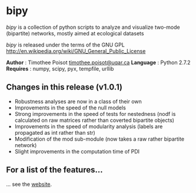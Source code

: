 # bipy

*bipy* is a collection of python scripts to analyze and visualize two-mode (bipartite) networks, mostly aimed at ecological datasets

*bipy* is released under the terms of the GNU GPL <http://en.wikipedia.org/wiki/GNU_General_Public_License>

**Author** : Timothee Poisot <timothee.poisot@uqar.ca>
**Language** : Python  2.7.2
**Requires** : numpy, scipy, pyx, tempfile, urllib

## Changes in this release (v1.0.1)

* Robustness analyses are now in a class of their own
* Improvements in the speed of the null models
* Strong improvements in the speed of tests for nestedness (nodf is calculated on raw matrices rather than coverted bipartite objects)
* Improvements in the speed of modularity analysis (labels are propagated as int rather than str)
* Modification of the mod sub-module (now takes a raw rather bipartite network)
* Slight improvements in the computation time of PDI

## For a list of the features...

... see the [website](http://tpoisot.github.com/bipy/).